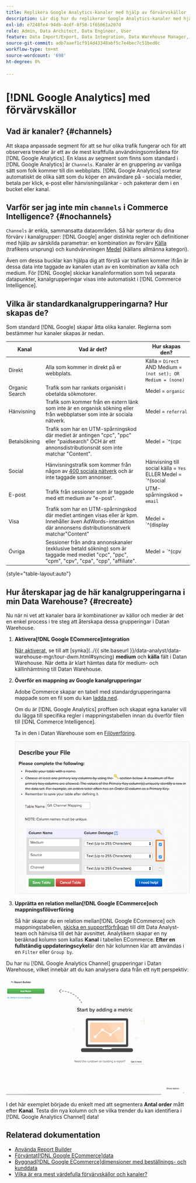 ```yaml
---
title: Replikera Google Analytics-kanaler med hjälp av förvärvskällor
description: Lär dig hur du replikerar Google Analytics-kanaler med hjälp av förvärvskällor.
exl-id: e7248fe4-94db-4cdf-8f58-1f65061a207d
role: Admin, Data Architect, Data Engineer, User
feature: Data Import/Export, Data Integration, Data Warehouse Manager, Commerce Tables
source-git-commit: adb7aaef1cf914d43348abf5c7e4bec7c51bed0c
workflow-type: tm+mt
source-wordcount: '698'
ht-degree: 0%

---
```


# [!DNL Google Analytics] med förvärvskällor

## Vad är kanaler? {#channels}

Att skapa anpassade segment för att se hur olika trafik fungerar och för att observera trender är ett av de mest kraftfulla användningsområdena för [!DNL Google Analytics]. En klass av segment som finns som standard i [!DNL Google Analytics] är `Channels`. Kanaler är en gruppering av vanliga sätt som folk kommer till din webbplats.  [!DNL Google Analytics] sorterar automatiskt de olika sätt som du köper en användare på - sociala medier, betala per klick, e-post eller hänvisningslänkar - och paketerar dem i en bucket eller kanal.

## Varför ser jag inte min `channels` i Commerce Intelligence? {#nochannels}

`Channels` är enkla, sammansatta dataområden. Så här sorterar du dina förvärv i kanalgrupper: [!DNL Google] anger distinkta regler och definitioner med hjälp av särskilda parametrar: en kombination av förvärv [Källa](https://support.google.com/analytics/answer/1033173?hl=en) (trafikens ursprung) och kundvärvningen [Medel](https://support.google.com/analytics/answer/6099206?hl=en) (källans allmänna kategori).

Även om dessa bucklar kan hjälpa dig att förstå var trafiken kommer ifrån är dessa data inte taggade av kanalen utan av en kombination av källa och medium. För [!DNL Google] skickar kanalinformation som två separata datapunkter, kanalgrupperingar visas inte automatiskt i [!DNL Commerce Intelligence].

## Vilka är standardkanalgrupperingarna? Hur skapas de?

Som standard [!DNL Google] skapar åtta olika kanaler. Reglerna som bestämmer hur kanaler skapas är nedan.

| **Kanal** | **Vad är det?** | **Hur skapas den?** |
|---|---|---|
| Direkt | Alla som kommer in direkt på er webbplats. | Källa = `Direct`<br>AND Medium = `(not set); OR Medium = (none)` |
| Organic Search | Trafik som har rankats organiskt i obetalda sökmotorer. | Medel = `organic` |
| Hänvisning | Trafik som kommer från en extern länk som inte är en organisk sökning eller från webbplatser som inte är sociala nätverk. | Medel = `referral` |
| Betalsökning | Trafik som har en UTM-spårningskod där mediet är antingen &quot;cpc&quot;, &quot;ppc&quot; eller &quot;paidsearch&quot; OCH är ett annonsdistributionsnät som inte matchar &quot;Content&quot;. | Medel = `^(cpc|ppc|paidsearch)$`<br>AND Ad Distribution Network ≠ `Content` |
| Social | Hänvisningstrafik som kommer från någon av [400 sociala nätverk](https://www.annielytics.com/blog/analytics/sites-google-analytics-includes-in-social-reports/) och är inte taggade som annonser. | Hänvisning till social källa = `Yes`<br>ELLER Medel = `^(social|social-network|social-media|sm|social network|social media)$` |
| E-post | Trafik från sessioner som är taggade med ett medium av &quot;e-post&quot;. | UTM-spårningskod = `email` |
| Visa | Trafik som har en UTM-spårningskod där mediet antingen visas eller är kpm. Innehåller även AdWords-interaktion där annonsens distributionsnätverk matchar&quot;Content&quot; | Medel = `^(display|cpm|banner)$`<br>ELLER Ad Distribution Network = `Content`<br>AND Ad Format ≠ `Text` |
| Övriga | Sessioner från andra annonskanaler (exklusive betald sökning) som är taggade med mediet &quot;cpc&quot;, &quot;ppc&quot;, &quot;cpm&quot;, &quot;cpv&quot;, &quot;cpa&quot;, &quot;cpp&quot;, &quot;affiliate&quot;. | Medel = `^(cpv|cpa|cpp|content-text)$` |

{style="table-layout:auto"}

## Hur återskapar jag de här kanalgrupperingarna i min Data Warehouse? {#recreate}

Nu när ni vet att kanaler bara är kombinationer av källor och medier är det en enkel process i tre steg att återskapa dessa grupperingar i Datan Warehouse.

1. **Aktivera[!DNL Google ECommerce]integration**

   [När aktiverat](../importing-data/integrations/google-ecommerce.md), se till att [synka](../{{ site.baseurl }}/data-analyst/data-warehouse-mgr/tour-dwm.html#syncing) **medium** och **källa** fält i Datan Warehouse. När detta är klart hämtas data för medium- och källinhämtning till Datan Warehouse.

1. **Överför en mappning av Google kanalgrupperingar**

   Adobe Commerce skapar en tabell med standardgrupperingarna mappade som en fil som du kan [ladda ned](../../assets/ga-channel-mapping.csv).

   Om du är [!DNL Google Analytics] proffsen och skapat egna kanaler vill du lägga till specifika regler i mappningstabellen innan du överför filen till [!DNL Commerce Intelligence].

   Ta in den i Datan Warehouse som en [Filöverföring](../importing-data/connecting-data/using-file-uploader.md).

   ![](../../assets/Setting_Primary_Keys.png)

1. **Upprätta en relation mellan[!DNL Google ECommerce]och mappningsfilöverföring**

   Så här skapar du en relation mellan[!DNL Google ECommerce] och mappningstabellen, [skicka en supportförfrågan](../../guide-overview.md#Submitting-a-Support-Ticket) till ditt Data Analyst-team och hänvisa till det här avsnittet. Analytikern skapar en ny beräknad kolumn som kallas **Kanal** i tabellen ECommerce. **Efter en fullständig uppdateringscykel**&#x200B;är den här kolumnen klar att användas i en `Filter` eller `Group by`.

Du har nu [!DNL Google Analytics Channel] grupperingar i Datan Warehouse, vilket innebär att du kan analysera data från ett nytt perspektiv:

![Segmentera måttet Antal order per kanal](../../assets/GA_Channel_Gif.gif)

I det här exemplet började du enkelt med att segmentera **Antal order** mått efter **Kanal**. Testa din nya kolumn och se vilka trender du kan identifiera i [!DNL Google Analytics Channel] data!

## Relaterad dokumentation

* [Använda Report Builder](../../tutorials/using-visual-report-builder.md)
* [Förväntat[!DNL Google ECommerce]data](../importing-data/integrations/google-ecommerce-data.md)
* [Byggnad[!DNL Google ECommerce]dimensioner med beställnings- och kunddata](../data-warehouse-mgr/bldg-google-ecomm-dim.md)
* [Vilka är era mest värdefulla förvärvskällor och kanaler?](../analysis/most-value-source-channel.md)
